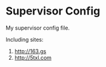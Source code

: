Supervisor Config 
===============

My supervisor config file.

Including sites: 

1. <http://163.gs>
1. <http://5txl.com>
